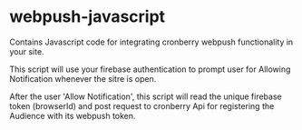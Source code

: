# webpush-javascript
Contains Javascript code for integrating cronberry webpush functionality in your site.


This script will use your firebase authentication to prompt user for Allowing Notification whenever the sitre is open.

After the user 'Allow Notification', this script will read the unique firebase token (browserId) and post request to cronberry Api for registering the Audience with its webpush token.
